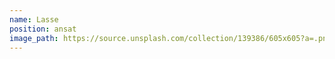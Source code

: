 ```yaml
---
name: Lasse
position: ansat
image_path: https://source.unsplash.com/collection/139386/605x605?a=.png
---
```

